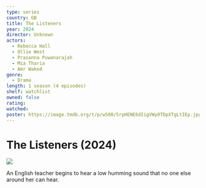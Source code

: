 ```yaml
---
type: series
country: GB
title: The Listeners
year: 2024
director: Unknown
actors:
  - Rebecca Hall
  - Ollie West
  - Prasanna Puwanarajah
  - Mia Tharia
  - Amr Waked
genre:
  - Drama
length: 1 season (4 episodes)
shelf: watchlist
owned: false
rating:
watched:
poster: https://image.tmdb.org/t/p/w500/5rpHENE6dIigVWy0TDpXTgLtIEp.jpg
---
```


# The Listeners (2024)

![](https://image.tmdb.org/t/p/w500/5rpHENE6dIigVWy0TDpXTgLtIEp.jpg)

An English teacher begins to hear a low humming sound that no one else around her can hear.
